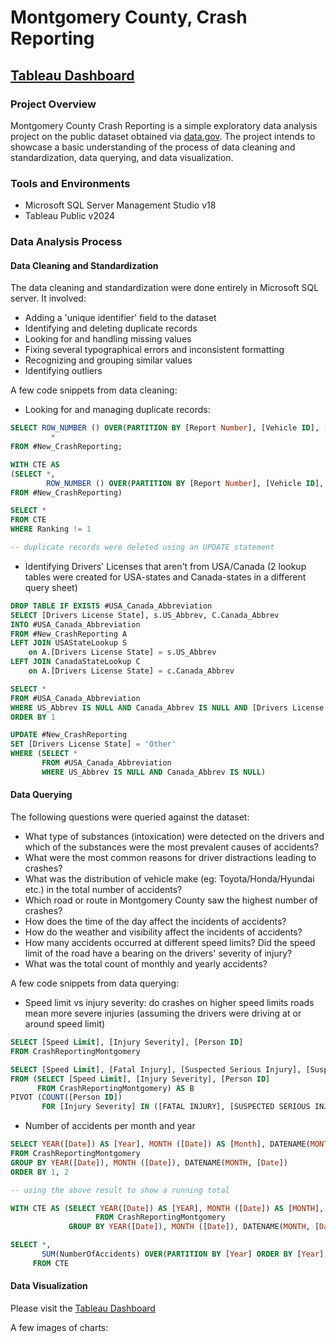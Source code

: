 # Montgomery County, Crash Reporting

## [Tableau Dashboard](https://public.tableau.com/app/profile/shreya.thacker6577/viz/MontgomeryCountyMarylandCrashReporting/Dashboard3)

### Project Overview
Montgomery County Crash Reporting is a simple exploratory data analysis project on the public dataset obtained via [data.gov](https://catalog.data.gov/dataset/crash-reporting-drivers-data).
The project intends to showcase a basic understanding of the process of data cleaning and standardization, data querying, and data visualization.

### Tools and Environments
- Microsoft SQL Server Management Studio v18
- Tableau Public v2024

### Data Analysis Process
  #### Data Cleaning and Standardization
  The data cleaning and standardization were done entirely in Microsoft SQL server. It involved:
  - Adding a 'unique identifier' field to the dataset 
  - Identifying and deleting duplicate records
  - Looking for and handling missing values
  - Fixing several typographical errors and inconsistent formatting
  - Recognizing and grouping similar values
  - Identifying outliers

A few code snippets from data cleaning:
- Looking for and managing duplicate records:
``` SQL
SELECT ROW_NUMBER () OVER(PARTITION BY [Report Number], [Vehicle ID], [Person ID] ORDER BY [Report Number]) AS Ranking,
	     *
FROM #New_CrashReporting;

WITH CTE AS 
(SELECT *,
        ROW_NUMBER () OVER(PARTITION BY [Report Number], [Vehicle ID], [Person ID] ORDER BY [Report Number]) AS Ranking
FROM #New_CrashReporting)

SELECT *
FROM CTE
WHERE Ranking != 1

-- duplicate records were deleted using an UPDATE statement
```
- Identifying Drivers' Licenses that aren't from USA/Canada (2 lookup tables were created for USA-states and Canada-states in a different query sheet)
```SQL
DROP TABLE IF EXISTS #USA_Canada_Abbreviation
SELECT [Drivers License State], s.US_Abbrev, C.Canada_Abbrev
INTO #USA_Canada_Abbreviation
FROM #New_CrashReporting A 
LEFT JOIN USAStateLookup S
	on A.[Drivers License State] = s.US_Abbrev
LEFT JOIN CanadaStateLookup C
	on A.[Drivers License State] = c.Canada_Abbrev

SELECT *
FROM #USA_Canada_Abbreviation
WHERE US_Abbrev IS NULL AND Canada_Abbrev IS NULL AND [Drivers License State] IS NOT NULL
ORDER BY 1

UPDATE #New_CrashReporting
SET [Drivers License State] = 'Other'
WHERE (SELECT * 
       FROM #USA_Canada_Abbreviation
       WHERE US_Abbrev IS NULL AND Canada_Abbrev IS NULL)
```


  #### Data Querying
  The following questions were queried against the dataset:
  - What type of substances (intoxication) were detected on the drivers and which of the substances were the most prevalent causes of accidents?
  - What were the most common reasons for driver distractions leading to crashes?
  - What was the distribution of vehicle make (eg: Toyota/Honda/Hyundai etc.) in the total number of accidents?
  - Which road or route in Montgomery County saw the highest number of crashes?
  - How does the time of the day affect the incidents of accidents?
  - How do the weather and visibility affect the incidents of accidents?
  - How many accidents occurred at different speed limits? Did the speed limit of the road have a bearing on the drivers' severity of injury?
  - What was the total count of monthly and yearly accidents?

A few code snippets from data querying:
- Speed limit vs injury severity: do crashes on higher speed limits roads mean more severe injuries (assuming the drivers were driving at or around speed limit)
```SQL
SELECT [Speed Limit], [Injury Severity], [Person ID]
FROM CrashReportingMontgomery

SELECT [Speed Limit], [Fatal Injury], [Suspected Serious Injury], [Suspected Minor Injury], [Possible Injury], [No Apparent Injury]
FROM (SELECT [Speed Limit], [Injury Severity], [Person ID] 
      FROM CrashReportingMontgomery) AS B
PIVOT (COUNT([Person ID])
       FOR [Injury Severity] IN ([FATAL INJURY], [SUSPECTED SERIOUS INJURY], [SUSPECTED MINOR INJURY], [POSSIBLE INJURY], [NO APPARENT INJURY])) as A
```
- Number of accidents per month and year
```SQL
SELECT YEAR([Date]) AS [Year], MONTH ([Date]) AS [Month], DATENAME(MONTH, [Date]) AS [Month Name], COUNT([Report Number]) AS NumberOfAccidents
FROM CrashReportingMontgomery
GROUP BY YEAR([Date]), MONTH ([Date]), DATENAME(MONTH, [Date])
ORDER BY 1, 2

-- using the above result to show a running total 

WITH CTE AS (SELECT YEAR([Date]) AS [YEAR], MONTH ([Date]) AS [MONTH], DATENAME(MONTH, [Date]) AS [Month Name], COUNT([Report Number]) AS NumberOfAccidents
			       FROM CrashReportingMontgomery
             GROUP BY YEAR([Date]), MONTH ([Date]), DATENAME(MONTH, [Date]))

SELECT *,
       SUM(NumberOfAccidents) OVER(PARTITION BY [Year] ORDER BY [Year], [Month]) AS [Running Total of Accidents per Year]
     FROM CTE
```

#### Data Visualization
Please visit the [Tableau Dashboard](https://public.tableau.com/app/profile/shreya.thacker6577/viz/MontgomeryCountyMarylandCrashReporting/Dashboard3)

A few images of charts:

  
